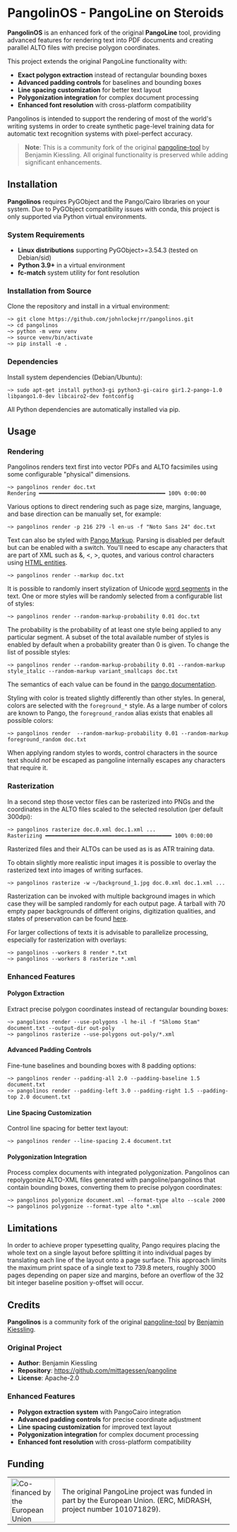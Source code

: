 # PangolinOS - PangoLine on Steroids

**PangolinOS** is an enhanced fork of the original **PangoLine** tool, providing advanced features for rendering text into PDF documents and creating parallel ALTO files with precise polygon coordinates.

This project extends the original PangoLine functionality with:
- **Exact polygon extraction** instead of rectangular bounding boxes
- **Advanced padding controls** for baselines and bounding boxes  
- **Line spacing customization** for better text layout
- **Polygonization integration** for complex document processing
- **Enhanced font resolution** with cross-platform compatibility

Pangolinos is intended to support the rendering of most of the world's writing systems
in order to create synthetic page-level training data for automatic text
recognition systems with pixel-perfect accuracy.

> **Note**: This is a community fork of the original [pangoline-tool](https://github.com/mittagessen/pangoline) by Benjamin Kiessling. All original functionality is preserved while adding significant enhancements.

## Installation

**Pangolinos** requires PyGObject and the Pango/Cairo libraries on your system. Due to PyGObject compatibility issues with conda, this project is only supported via Python virtual environments.

### System Requirements

- **Linux distributions** supporting PyGObject>=3.54.3 (tested on Debian/sid)
- **Python 3.9+** in a virtual environment
- **fc-match** system utility for font resolution

### Installation from Source

Clone the repository and install in a virtual environment:

    ~> git clone https://github.com/johnlockejrr/pangolinos.git
    ~> cd pangolinos
    ~> python -m venv venv
    ~> source venv/bin/activate
    ~> pip install -e .

### Dependencies

Install system dependencies (Debian/Ubuntu):

    ~> sudo apt-get install python3-gi python3-gi-cairo gir1.2-pango-1.0 libpango1.0-dev libcairo2-dev fontconfig

All Python dependencies are automatically installed via pip.

## Usage

### Rendering

Pangolinos renders text first into vector PDFs and ALTO facsimiles using some
configurable "physical" dimensions.

    ~> pangolinos render doc.txt
    Rendering ━━━━━━━━━━━━━━━━━━━━━━━━━━━━━━━━━━━━━━━━ 100% 0:00:00

Various options to direct rendering such as page size, margins, language, and
base direction can be manually set, for example:

    ~> pangolinos render -p 216 279 -l en-us -f "Noto Sans 24" doc.txt

Text can also be styled with [Pango
Markup](https://docs.gtk.org/Pango/pango_markup.html). Parsing is disabled per
default but can be enabled with a switch. You'll need to escape any characters
that are part of XML such as &, <, >, quotes, and various control characters
using [HTML
entities](https://en.wikipedia.org/wiki/List_of_XML_and_HTML_character_entity_references).

    ~> pangolinos render --markup doc.txt

It is possible to randomly insert stylization of Unicode [word
segments](https://unicode.org/reports/tr29/#Word_Boundaries) in the text. One
or more styles will be randomly selected from a configurable list of styles:

    ~> pangolinos render --random-markup-probability 0.01 doc.txt

The probability is the probability of at least one style being applied to any
particular segment. A subset of the total available number of styles is enabled
by default when a probability greater than 0 is given. To change the list of
possible styles:

    ~> pangolinos render --random-markup-probability 0.01 --random-markup style_italic --random-markup variant_smallcaps doc.txt

The semantics of each value can be found in the [pango documentation](https://docs.gtk.org/Pango/pango_markup.html).

Styling with color is treated slightly differently than other styles. In
general, colors are selected with the `foreground_*` style. As a large number
of colors are known to Pango, the `foreground_random` alias exists that enables
all possible colors:

    ~> pangolinos render  --random-markup-probability 0.01 --random-markup foreground_random doc.txt

When applying random styles to words, control characters in the source text
should *not* be escaped as pangoline internally escapes any characters that
require it.

### Rasterization

In a second step those vector files can be rasterized into PNGs and the
coordinates in the ALTO files scaled to the selected resolution (per default
300dpi):

    ~> pangolinos rasterize doc.0.xml doc.1.xml ...
    Rasterizing ━━━━━━━━━━━━━━━━━━━━━━━━━━━━━━━━━━━━━━━━ 100% 0:00:00

Rasterized files and their ALTOs can be used as is as ATR training data.

To obtain slightly more realistic input images it is possible to overlay the
rasterized text into images of writing surfaces.

    ~> pangolinos rasterize -w ~/background_1.jpg doc.0.xml doc.1.xml ...

Rasterization can be invoked with multiple background images in which case they
will be sampled randomly for each output page. A tarball with 70 empty paper
backgrounds of different origins, digitization qualities, and states of
preservation can be found [here](http://l.unchti.me/paper.tar).

For larger collections of texts it is advisable to parallelize processing,
especially for rasterization with overlays:

    ~> pangolinos --workers 8 render *.txt
    ~> pangolinos --workers 8 rasterize *.xml

### Enhanced Features

#### Polygon Extraction
Extract precise polygon coordinates instead of rectangular bounding boxes:

    ~> pangolinos render --use-polygons -l he-il -f "Shlomo Stam" document.txt --output-dir out-poly
    ~> pangolinos rasterize --use-polygons out-poly/*.xml

#### Advanced Padding Controls
Fine-tune baselines and bounding boxes with 8 padding options:

    ~> pangolinos render --padding-all 2.0 --padding-baseline 1.5 document.txt
    ~> pangolinos render --padding-left 3.0 --padding-right 1.5 --padding-top 2.0 document.txt

#### Line Spacing Customization
Control line spacing for better text layout:

    ~> pangolinos render --line-spacing 2.4 document.txt

#### Polygonization Integration
Process complex documents with integrated polygonization. Pangolinos can repolygonize ALTO-XML files generated with pangoline/pangolinos that contain bounding boxes, converting them to precise polygon coordinates:

    ~> pangolinos polygonize document.xml --format-type alto --scale 2000
    ~> pangolinos polygonize --format-type alto *.xml

## Limitations

In order to achieve proper typesetting quality, Pango requires placing the
whole text on a single layout before splitting it into individual pages by
translating each line of the layout onto a page surface. This approach limits
the maximum print space of a single text to 739.8 meters, roughly 3000 pages
depending on paper size and margins, before an overflow of the 32 bit integer
baseline position y-offset will occur.

## Credits

**Pangolinos** is a community fork of the original [pangoline-tool](https://github.com/mittagessen/pangoline) by [Benjamin Kiessling](https://github.com/mittagessen).

### Original Project
- **Author**: Benjamin Kiessling
- **Repository**: https://github.com/mittagessen/pangoline
- **License**: Apache-2.0

### Enhanced Features
- **Polygon extraction system** with PangoCairo integration
- **Advanced padding controls** for precise coordinate adjustment
- **Line spacing customization** for improved text layout
- **Polygonization integration** for complex document processing
- **Enhanced font resolution** with cross-platform compatibility

## Funding

<table border="0">
 <tr>
    <td> <img src="https://raw.githubusercontent.com/mittagessen/kraken/main/docs/_static/normal-reproduction-low-resolution.jpg" alt="Co-financed by the European Union" width="100"/></td>
    <td>The original PangoLine project was funded in part by the European Union. (ERC, MiDRASH, project number 101071829).</td>
 </tr>
</table>
